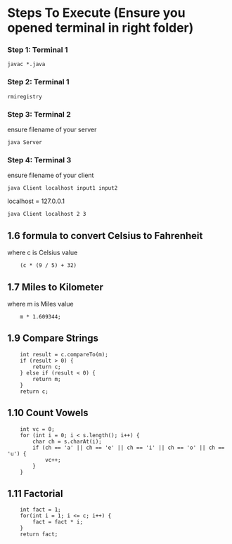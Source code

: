 # Steps To Execute (Ensure you opened terminal in right folder)

### Step 1: Terminal 1

    javac *.java

### Step 2: Terminal 1

    rmiregistry

### Step 3: Terminal 2

ensure filename of your server

    java Server

### Step 4: Terminal 3

ensure filename of your client

`java Client localhost input1 input2`

localhost = 127.0.0.1

    java Client localhost 2 3


## 1.6 formula to convert Celsius to Fahrenheit

where c is Celsius value

        (c * (9 / 5) + 32)


## 1.7 Miles to Kilometer

where m is Miles value

        m * 1.609344;


## 1.9 Compare Strings

        int result = c.compareTo(m);
        if (result > 0) {
            return c;
        } else if (result < 0) {
            return m;
        } 
        return c;


## 1.10 Count Vowels

        int vc = 0;
        for (int i = 0; i < s.length(); i++) {
            char ch = s.charAt(i);
            if (ch == 'a' || ch == 'e' || ch == 'i' || ch == 'o' || ch == 'u') {
                vc++;
            }
        }


## 1.11 Factorial

        int fact = 1;
        for(int i = 1; i <= c; i++) {
            fact = fact * i;
        }
        return fact;